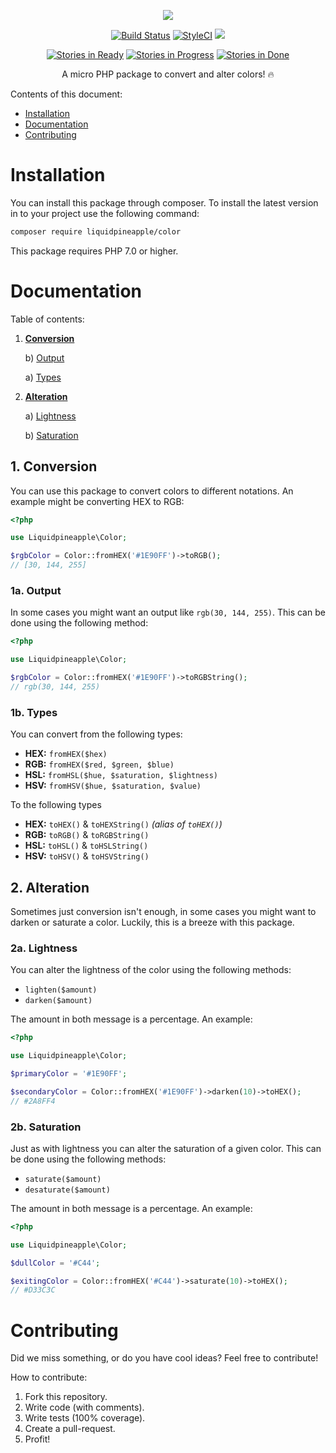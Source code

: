 <p align="center">
<a href="https://liquidpineapple.net"><img src="http://liquidpineapple.o.auroraobjects.eu/img/color.jpg" /></a>
</p>

<p align="center">
<a href="https://travis-ci.org/liquidpineapple/color"><img src="https://travis-ci.org/liquidpineapple/color.svg" alt="Build Status"></a>
<a href="https://styleci.io/repos/94641763"><img src="https://styleci.io/repos/94641763/shield?branch=master" alt="StyleCI"></a>
<a href="https://codeclimate.com/github/liquidpineapple/color/coverage"><img src="https://codeclimate.com/github/liquidpineapple/color/badges/coverage.svg" /></a>
</p>
<p align="center">
<a href="https://waffle.io/liquidpineapple/color?utm_source=badge"><img src="https://badge.waffle.io/liquidpineapple/color.png?label=ready&title=Ready" alt="Stories in Ready" /></a>
<a href="https://waffle.io/liquidpineapple/color?utm_source=badge"><img src="https://badge.waffle.io/liquidpineapple/color.png?label=In%20Progress&title=In%20Progress" alt="Stories in Progress" /></a>
<a href="https://waffle.io/liquidpineapple/color?utm_source=badge"><img src="https://badge.waffle.io/liquidpineapple/color.png?label=done&title=Done" alt="Stories in Done" /></a>
</p>
<p align="center">
A micro PHP package to convert and alter colors! 🔥
</p>

Contents of this document:

* [Installation](#installation)
* [Documentation](#documentation)
* [Contributing](#contributing)

# Installation

You can install this package through composer. To install the latest version in to your project use the following command:

```bash
composer require liquidpineapple/color
```

This package requires PHP 7.0 or higher.

# Documentation

Table of contents:

1. [**Conversion**](#1-conversion)

    b) [Output](#1a-output)

    a) [Types](#1b-types)


2. [**Alteration**](#2-alteration)

    a) [Lightness](#2a-lightness)

    b) [Saturation](#2b-saturation)


## 1. Conversion

You can use this package to convert colors to different notations. An example might be converting HEX to RGB:

```php
<?php

use Liquidpineapple\Color;

$rgbColor = Color::fromHEX('#1E90FF')->toRGB();
// [30, 144, 255]
```

### 1a. Output

In some cases you might want an output like `rgb(30, 144, 255)`. This can be done using the following method:

```php
<?php

use Liquidpineapple\Color;

$rgbColor = Color::fromHEX('#1E90FF')->toRGBString();
// rgb(30, 144, 255)
```

### 1b. Types

You can convert from the following types:

* **HEX:** `fromHEX($hex)`
* **RGB:** `fromHEX($red, $green, $blue)`
* **HSL:** `fromHSL($hue, $saturation, $lightness)`
* **HSV:** `fromHSV($hue, $saturation, $value)`

To the following types

* **HEX:** `toHEX()` & `toHEXString()` _(alias of `toHEX()`)_
* **RGB:** `toRGB()` & `toRGBString()`
* **HSL:** `toHSL()` & `toHSLString()`
* **HSV:** `toHSV()` & `toHSVString()`

## 2. Alteration

Sometimes just conversion isn't enough, in some cases you might want to darken or saturate a color. Luckily, this is a breeze with this package.

### 2a. Lightness

You can alter the lightness of the color using the following methods:

* `lighten($amount)`
* `darken($amount)`

The amount in both message is a percentage. An example:

```php
<?php

use Liquidpineapple\Color;

$primaryColor = '#1E90FF';

$secondaryColor = Color::fromHEX('#1E90FF')->darken(10)->toHEX();
// #2A8FF4

```

### 2b. Saturation

Just as with lightness you can alter the saturation of a given color. This can be done using the following methods:

* `saturate($amount)`
* `desaturate($amount)`

The amount in both message is a percentage. An example:

```php
<?php

use Liquidpineapple\Color;

$dullColor = '#C44';

$exitingColor = Color::fromHEX('#C44')->saturate(10)->toHEX();
// #D33C3C

```

# Contributing

Did we miss something, or do you have cool ideas? Feel free to contribute!

How to contribute:

1. Fork this repository.
2. Write code (with comments).
3. Write tests (100% coverage).
4. Create a pull-request.
5. Profit!
